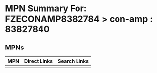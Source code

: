 



# MPN Summary For: FZECONAMP8382784 > con-amp : 83827840

## MPNs
  

|MPN|Direct Links|Search Links|
| :--- | :--- | :--- |
||||
